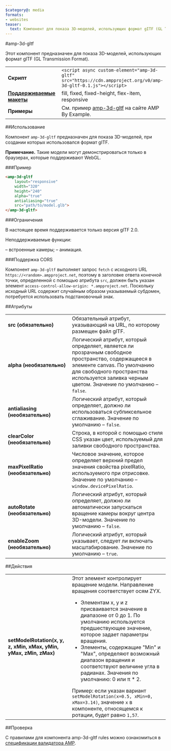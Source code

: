 ```yaml
---
$category@: media
formats:
- websites
teaser:
  text: Компонент для показа 3D-моделей, использующих формат gITF (GL Transmission Format)
---
```


<!--
© Авторы HTML с технологией AMP, 2018. Все права защищены.

Лицензия Apache версии 2.0 (далее – "Лицензия");
этот файл можно использовать только в соответствии с Лицензией.
Чтобы получить текст Лицензии, перейдите по ссылке:

  http://www.apache.org/licenses/LICENSE-2.0

Если иное не требуется действующим законодательством или не оговорено в письменном виде, программное обеспечение, распространяемое по Лицензии, распространяется "КАК ЕСТЬ", БЕЗ КАКИХ-ЛИБО ГАРАНТИЙ И УСЛОВИЙ, явных или подразумеваемых.
Определения используемых в Лицензии понятий, с помощью которых оговариваются разрешения и ограничения, приводятся в тексте Лицензии.
-->

#amp-3d-gltf

Этот компонент предназначен для показа 3D-моделей, использующих формат gITF (GL Transmission Format).

<table>
<tr>
<td width="40%"><strong>Скрипт</strong></td>
<td><code>&lt;script async custom-element="amp-3d-gltf" src="https://cdn.ampproject.org/v0/amp-3d-gltf-0.1.js"&gt;&lt;/script&gt;</code></td>
</tr>
<tr>
<td class="col-fourty"><strong><a href="https://www.ampproject.org/docs/guides/responsive/control_layout.html">Поддерживаемые макеты</a></strong></td>
<td>fill, fixed, fixed-height, flex-item, responsive</td>
</tr>
<tr>
<td><strong>Примеры</strong></td>
<td>См. пример <a href="https://ampbyexample.com/components/amp-3d-gltf/">amp-3d-gltf</a> на сайте AMP By Example.</td>
</tr>
</table>

##Использование

Компонент `amp-3d-gltf` предназначен для показа 3D-моделей, при создании которых использовался формат gITF.

**Примечание.** Такие модели могут демонстрироваться только в браузерах, которые поддерживают WebGL.

###Пример

```html
<amp-3d-gltf
    layout="responsive"
    width="320"
    height="240"
    alpha="true"
    antialiasing="true"
    src="path/to/model.glb">
</amp-3d-gltf>
```

###Ограничения

В настоящее время поддерживается только версия glTF 2.0.

Неподдерживаемые функции:

– встроенные камеры;
– анимация.

###Поддержка CORS

Компонент `amp-3d-gltf` выполняет запрос `fetch` с исходного URL `https://<random>.ampproject.net`, поэтому в заголовке ответа конечной точки, определенной с помощью атрибута `src`, должен быть указан элемент `access-control-allow-origin: *.ampproject.net`. Поскольку исходный URL содержит случайным образом указываемый субдомен, потребуется использовать подстановочный знак.

##Атрибуты

<table>
  <tr>
    <td width="40%"><strong>src (обязательно)</strong></td>
    <td>Обязательный атрибут, указывающий на URL, по которому размещен файл glTF.</td>
  </tr>
  <tr>
    <td width="40%"><strong>alpha (необязательно)</strong></td>
    <td>Логический атрибут, который определяет, является ли прозрачным свободное пространство, содержащееся в элементе canvas. По умолчанию для свободного пространства используется заливка черным цветом.
      Значение по умолчанию – <code>false</code>.</td>
  </tr>
  <tr>
    <td width="40%"><strong>antialiasing (необязательно)</strong></td>
    <td>Логический атрибут, который определяет, должно ли использоваться субпиксельное сглаживание. Значение по умолчанию – <code>false</code>.</td>
  </tr>
  <tr>
    <td width="40%"><strong>clearColor (необязательно)</strong></td>
    <td>Строка, в которой с помощью стиля CSS указан цвет, используемый для заливки свободного пространства.</td>
  </tr>
  <tr>
    <td width="40%"><strong>maxPixelRatio (необязательно)</strong></td>
    <td>Числовое значение, которое определяет верхний предел значения свойства pixelRatio, используемого при отрисовке. Значение по умолчанию – <code>window.devicePixelRatio</code>.</td>
  </tr>
  <tr>
    <td width="40%"><strong>autoRotate (необязательно)</strong></td>
    <td>Логический атрибут, который определяет, должно ли автоматически запускаться вращение камеры вокруг центра 3D-модели. Значение по умолчанию – <code>false</code>.</td>
  </tr>
  <tr>
    <td width="40%"><strong>enableZoom (необязательно)</strong></td>
    <td>Логический атрибут, который указывает, следует ли включать масштабирование. Значение по умолчанию – <code>true</code>.</td>
  </tr>
</table>

##Действия

<table>
  <tr>
    <td width="40%"><strong>setModelRotation(x, y, z, xMin, xMax, yMin, yMax, zMin, zMax)</strong></td>
    <td>Этот элемент контролирует вращение модели. Направление вращения соответствует осям ZYX.
      <ul>
        <li>Элементам x, y и z присваивается значение в диапазоне от 0 до 1. По умолчанию используется предшествующее значение, которое задает параметры вращения.</li>
        <li>Элементы, содержащие "Min" и "Max", определяют возможный диапазон вращения и соответствуют величине угла в радианах. Значения по умолчанию: 0 или π * 2.</li>
      </ul>
    Пример: если указан вариант <code>setModelRotation(x=0.5, xMin=0, xMax=3.14)</code>, значение <code>x</code> в компоненте, относящемся к ротации, будет равно <code>1,57</code>.</td>
  </tr>
</table>

##Проверка

С правилами для компонента amp-3d-gltf rules можно ознакомиться в [спецификации валидатора AMP](https://github.com/ampproject/amphtml/blob/master/extensions/amp-3d-gltf/validator-amp-3d-gltf.protoascii).
